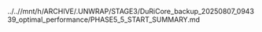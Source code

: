../..//mnt/h/ARCHIVE/.UNWRAP/STAGE3/DuRiCore_backup_20250807_094339_optimal_performance/PHASE5_5_START_SUMMARY.md